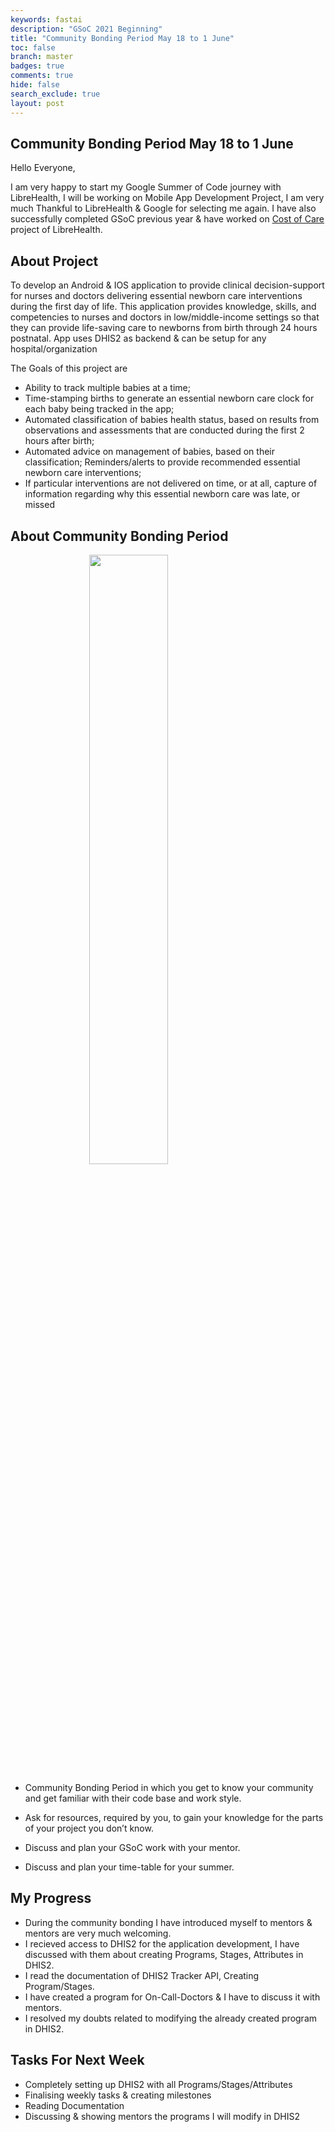 ```yaml
---
keywords: fastai
description: "GSoC 2021 Beginning"
title: "Community Bonding Period May 18 to 1 June"
toc: false
branch: master
badges: true
comments: true
hide: false
search_exclude: true
layout: post
---
```


## Community Bonding Period May 18 to 1 June


Hello Everyone, 

I am very happy to start my Google Summer of Code journey with LibreHealth, I will be working on Mobile App Development Project, I am very much Thankful to LibreHealth & Google for selecting me again. I have also successfully completed GSoC previous year & have worked on [Cost of Care](https://gitlab.com/librehealth/toolkit/cost-of-care) project of LibreHealth. 

## About Project

To develop an Android & IOS application to provide clinical decision-support for nurses and doctors delivering essential newborn care interventions during the first day of life. This application provides knowledge, skills, and competencies to nurses and doctors in low/middle-income settings so that they can provide life-saving care to newborns from birth through 24 hours postnatal. App uses DHIS2 as backend & can be setup for any hospital/organization

The Goals of this project are

- Ability to track multiple babies at a time;
- Time-stamping births to generate an essential newborn care clock for each baby being tracked in the app;
- Automated classification of babies health status, based on results from observations and assessments that are conducted during the first 2 hours after birth;
- Automated advice on management of babies, based on their classification; Reminders/alerts to provide recommended essential newborn care interventions;
- If particular interventions are not delivered on time, or at all, capture of information regarding why this essential newborn care was late, or missed


## About Community Bonding Period 


<img src="https://darshpreet2000.github.io/My-Blog/assets/img/2020-05-08-Community-Bonding-May-4-to-May-8/media/image2.jpeg" width="50%" style="display: block; margin-left: auto; margin-right: auto; width: 50%;" >

- Community Bonding Period in which you get to know your community and get familiar with their code base and work style.

- Ask for resources, required by you, to gain your knowledge for the parts of your project you don’t know.

- Discuss and plan your GSoC work with your mentor.

- Discuss and plan your time-table for your summer.

## My Progress

- During the community bonding I have introduced myself to mentors & mentors are very much welcoming.
- I recieved access to DHIS2 for the application development, I have discussed with them about creating Programs, Stages, Attributes in DHIS2.  
- I read the documentation of DHIS2 Tracker API, Creating Program/Stages.
- I have created a program for On-Call-Doctors & I have to discuss it with mentors.
- I resolved my doubts related to modifying the already created program in DHIS2.

## Tasks For Next Week

- Completely setting up DHIS2 with all Programs/Stages/Attributes
- Finalising weekly tasks & creating milestones
- Reading Documentation 
- Discussing & showing mentors the programs I will modify in DHIS2 





